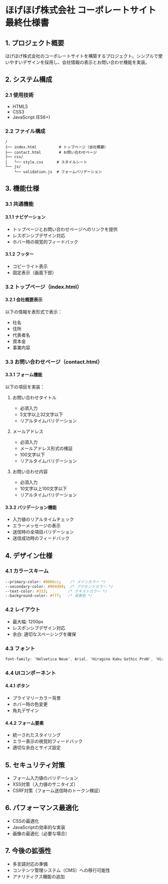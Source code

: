# ほげほげ株式会社 コーポレートサイト 最終仕様書

## 1. プロジェクト概要
ほげほげ株式会社のコーポレートサイトを構築するプロジェクト。シンプルで使いやすいデザインを採用し、会社情報の表示とお問い合わせ機能を実装。

## 2. システム構成
### 2.1 使用技術
- HTML5
- CSS3
- JavaScript (ES6+)

### 2.2 ファイル構成
```
/
├── index.html          # トップページ（会社概要）
├── contact.html        # お問い合わせページ
├── css/
│   └── style.css      # スタイルシート
└── js/
    └── validation.js  # フォームバリデーション
```

## 3. 機能仕様

### 3.1 共通機能
#### 3.1.1 ナビゲーション
- トップページとお問い合わせページへのリンクを提供
- レスポンシブデザイン対応
- ホバー時の視覚的フィードバック

#### 3.1.2 フッター
- コピーライト表示
- 固定表示（画面下部）

### 3.2 トップページ（index.html）
#### 3.2.1 会社概要表示
以下の情報を表形式で表示：
- 社名
- 住所
- 代表者名
- 資本金
- 事業内容

### 3.3 お問い合わせページ（contact.html）
#### 3.3.1 フォーム機能
以下の項目を実装：
1. お問い合わせタイトル
   - 必須入力
   - 5文字以上32文字以下
   - リアルタイムバリデーション

2. メールアドレス
   - 必須入力
   - メールアドレス形式の検証
   - 100文字以下
   - リアルタイムバリデーション

3. お問い合わせ内容
   - 必須入力
   - 10文字以上100文字以下
   - リアルタイムバリデーション

#### 3.3.2 バリデーション機能
- 入力値のリアルタイムチェック
- エラーメッセージの表示
- 送信時の全項目バリデーション
- 送信成功時のフィードバック

## 4. デザイン仕様

### 4.1 カラースキーム
```css
--primary-color: #0066cc;    /* メインカラー */
--secondary-color: #004d99;  /* アクセントカラー */
--text-color: #333;         /* テキストカラー */
--background-color: #fff;   /* 背景色 */
```

### 4.2 レイアウト
- 最大幅: 1200px
- レスポンシブデザイン対応
- 余白: 適切なスペーシングを確保

### 4.3 フォント
```css
font-family: 'Helvetica Neue', Arial, 'Hiragino Kaku Gothic ProN', 'Hiragino Sans', Meiryo, sans-serif;
```

### 4.4 UIコンポーネント
#### 4.4.1 ボタン
- プライマリーカラー背景
- ホバー時の色変更
- 角丸デザイン

#### 4.4.2 フォーム要素
- 統一されたスタイリング
- エラー表示の視覚的フィードバック
- 適切な余白とサイズ設定

## 5. セキュリティ対策
- フォーム入力値のバリデーション
- XSS対策（入力値のサニタイズ）
- CSRF対策（フォーム送信時のトークン検証）

## 6. パフォーマンス最適化
- CSSの最適化
- JavaScriptの効率的な実装
- 画像の最適化（必要な場合）

## 7. 今後の拡張性
- 多言語対応の準備
- コンテンツ管理システム（CMS）への移行可能性
- アナリティクス機能の追加 